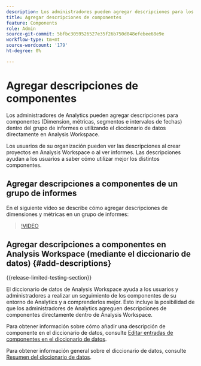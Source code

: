 ```yaml
---
description: Los administradores pueden agregar descripciones para los componentes mediante el grupo de informes o el diccionario de datos.
title: Agregar descripciones de componentes
feature: Components
role: Admin
source-git-commit: 5bfbc3059526527e35f26b750d048efebee68e9e
workflow-type: tm+mt
source-wordcount: '179'
ht-degree: 0%

---
```


# Agregar descripciones de componentes

Los administradores de Analytics pueden agregar descripciones para componentes (Dimension, métricas, segmentos e intervalos de fechas) dentro del grupo de informes o utilizando el diccionario de datos directamente en Analysis Workspace.

Los usuarios de su organización pueden ver las descripciones al crear proyectos en Analysis Workspace o al ver informes. Las descripciones ayudan a los usuarios a saber cómo utilizar mejor los distintos componentes.

## Agregar descripciones a componentes de un grupo de informes

En el siguiente vídeo se describe cómo agregar descripciones de dimensiones y métricas en un grupo de informes:

>[!VIDEO](https://video.tv.adobe.com/v/25453/?quality=12)

## Agregar descripciones a componentes en Analysis Workspace (mediante el diccionario de datos) {#add-descriptions}

{{release-limited-testing-section}}

El diccionario de datos de Analysis Workspace ayuda a los usuarios y administradores a realizar un seguimiento de los componentes de su entorno de Analytics y a comprenderlos mejor. Esto incluye la posibilidad de que los administradores de Analytics agreguen descripciones de componentes directamente dentro de Analysis Workspace.

Para obtener información sobre cómo añadir una descripción de componente en el diccionario de datos, consulte [Editar entradas de componentes en el diccionario de datos](/help/analyze/analysis-workspace/components/data-dictionary/edit-entries-data-dictionary.md).

Para obtener información general sobre el diccionario de datos, consulte [Resumen del diccionario de datos](/help/analyze/analysis-workspace/components/data-dictionary/data-dictionary-overview.md).
